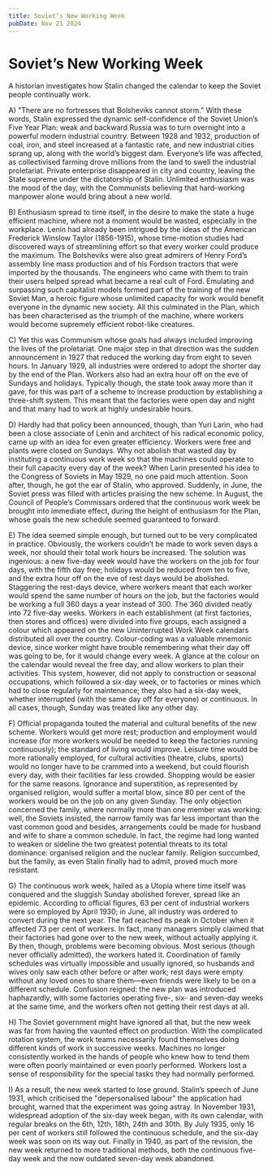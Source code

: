 ```yaml
---
title: Soviet’s New Working Week
pubDate: Nov 21 2024
---
```

# Soviet’s New Working Week

A historian investigates how Stalin changed the calendar to keep the Soviet people continually work.

A) "There are no fortresses that Bolsheviks cannot storm." With these words, Stalin expressed the dynamic self-confidence of the Soviet Union’s Five Year Plan: weak and backward Russia was to turn overnight into a powerful modern industrial country. Between 1928 and 1932, production of coal, iron, and steel increased at a fantastic rate, and new industrial cities sprang up, along with the world’s biggest dam. Everyone’s life was affected, as collectivised farming drove millions from the land to swell the industrial proletariat. Private enterprise disappeared in city and country, leaving the State supreme under the dictatorship of Stalin. Unlimited enthusiasm was the mood of the day, with the Communists believing that hard-working manpower alone would bring about a new world.

B) Enthusiasm spread to time itself, in the desire to make the state a huge efficient machine, where not a moment would be wasted, especially in the workplace. Lenin had already been intrigued by the ideas of the American Frederick Winslow Taylor (1856-1915), whose time-motion studies had discovered ways of streamlining effort so that every worker could produce the maximum. The Bolsheviks were also great admirers of Henry Ford’s assembly line mass production and of his Fordson tractors that were imported by the thousands. The engineers who came with them to train their users helped spread what became a real cult of Ford. Emulating and surpassing such capitalist models formed part of the training of the new Soviet Man, a heroic figure whose unlimited capacity for work would benefit everyone in the dynamic new society. All this culminated in the Plan, which has been characterised as the triumph of the machine, where workers would become supremely efficient robot-like creatures.

C) Yet this was Communism whose goals had always included improving the lives of the proletariat. One major step in that direction was the sudden announcement in 1927 that reduced the working day from eight to seven hours. In January 1929, all industries were ordered to adopt the shorter day by the end of the Plan. Workers also had an extra hour off on the eve of Sundays and holidays. Typically though, the state took away more than it gave, for this was part of a scheme to increase production by establishing a three-shift system. This meant that the factories were open day and night and that many had to work at highly undesirable hours.

D) Hardly had that policy been announced, though, than Yuri Larin, who had been a close associate of Lenin and architect of his radical economic policy, came up with an idea for even greater efficiency. Workers were free and plants were closed on Sundays. Why not abolish that wasted day by instituting a continuous work week so that the machines could operate to their full capacity every day of the week? When Larin presented his idea to the Congress of Soviets in May 1929, no one paid much attention. Soon after, though, he got the ear of Stalin, who approved. Suddenly, in June, the Soviet press was filled with articles praising the new scheme. In August, the Council of People’s Commissars ordered that the continuous work week be brought into immediate effect, during the height of enthusiasm for the Plan, whose goals the new schedule seemed guaranteed to forward.

E) The idea seemed simple enough, but turned out to be very complicated in practice. Obviously, the workers couldn’t be made to work seven days a week, nor should their total work hours be increased. The solution was ingenious: a new five-day week would have the workers on the job for four days, with the fifth day free; holidays would be reduced from ten to five, and the extra hour off on the eve of rest days would be abolished. Staggering the rest-days device, where workers meant that each worker would spend the same number of hours on the job, but the factories would be working a full 360 days a year instead of 300. The 360 divided neatly into 72 five-day weeks. Workers in each establishment (at first factories, then stores and offices) were divided into five groups, each assigned a colour which appeared on the new Uninterrupted Work Week calendars distributed all over the country. Colour-coding was a valuable mnemonic device, since worker might have trouble remembering what their day off was going to be, for it would change every week. A glance at the colour on the calendar would reveal the free day, and allow workers to plan their activities. This system, however, did not apply to construction or seasonal occupations, which followed a six-day week, or to factories or mines which had to close regularly for maintenance; they also had a six-day week, whether interrupted (with the same day off for everyone) or continuous. In all cases, though, Sunday was treated like any other day.

F) Official propaganda touted the material and cultural benefits of the new scheme. Workers would get more rest; production and employment would increase (for more workers would be needed to keep the factories running continuously); the standard of living would improve. Leisure time would be more rationally employed, for cultural activities (theatre, clubs, sports) would no longer have to be crammed into a weekend, but could flourish every day, with their facilities far less crowded. Shopping would be easier for the same reasons. Ignorance and superstition, as represented by organised religion, would suffer a mortal blow, since 80 per cent of the workers would be on the job on any given Sunday. The only objection concerned the family, where normally more than one member was working: well, the Soviets insisted, the narrow family was far less important than the vast common good and besides, arrangements could be made for husband and wife to share a common schedule. In fact, the regime had long wanted to weaken or sideline the two greatest potential threats to its total dominance: organised religion and the nuclear family. Religion succumbed, but the family, as even Stalin finally had to admit, proved much more resistant.

G) The continuous work week, hailed as a Utopia where time itself was conquered and the sluggish Sunday abolished forever, spread like an epidemic. According to official figures, 63 per cent of industrial workers were so employed by April 1930; in June, all industry was ordered to convert during the next year. The fad reached its peak in October when it affected 73 per cent of workers. In fact, many managers simply claimed that their factories had gone over to the new week, without actually applying it. By then, though, problems were becoming obvious. Most serious (though never officially admitted), the workers hated it. Coordination of family schedules was virtually impossible and usually ignored, so husbands and wives only saw each other before or after work; rest days were empty without any loved ones to share them—even friends were likely to be on a different schedule. Confusion reigned: the new plan was introduced haphazardly, with some factories operating five-, six- and seven-day weeks at the same time, and the workers often not getting their rest days at all.

H) The Soviet government might have ignored all that, but the new week was far from having the vaunted effect on production. With the complicated rotation system, the work teams necessarily found themselves doing different kinds of work in successive weeks. Machines no longer consistently worked in the hands of people who knew how to tend them were often poorly maintained or even poorly performed. Workers lost a sense of responsibility for the special tasks they had normally performed.

I) As a result, the new week started to lose ground. Stalin’s speech of June 1931, which criticised the "depersonalised labour" the application had brought, warned that the experiment was going astray. In November 1931, widespread adoption of the six-day week began, with its own calendar, with regular breaks on the 6th, 12th, 18th, 24th and 30th. By July 1935, only 16 per cent of workers still followed the continuous schedule, and the six-day week was soon on its way out. Finally in 1940, as part of the revision, the new week returned to more traditional methods, both the continuous five-day week and the now outdated seven-day week abandoned.